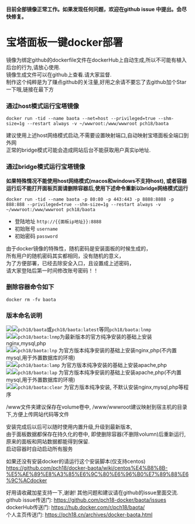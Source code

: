 **目前全部镜像正常工作。如果发现任何问题，欢迎在github issue 中提出。会尽快修复。**
 
# 宝塔面板一键docker部署 
镜像为绑定github的dockerfile文件在dockerHub上自动生成,所以不可能有植入后台的行为,请放心使用.  
镜像生成文件可以在github上查看.请大家监督.  
制作这个纯粹是为了赚点github的关注量,好用之余请不要忘了去github加个Star一下哦,链接在最下方

### 通过host模式运行宝塔镜像  
`docker run -tid --name baota --net=host --privileged=true --shm-size=1g --restart always -v ~/wwwroot:/www/wwwroot pch18/baota`

建议使用上述host网络模式启动,不需要设置映射端口,自动映射宝塔面板全端口到外网  
正常的bridge模式可能会造成网站后台不能获取用户真实ip地址.


###  通过bridge模式运行宝塔镜像  
**如果特殊情况不能使用host网络模式(macos和windows不支持host), 或者容器运行后不能打开面板页面请删除容器后,使用下述命令重新以bridge网络模式运行**

`docker run -tid --name baota -p 80:80 -p 443:443 -p 8888:8888 -p 888:888 --privileged=true --shm-size=1g --restart always -v ~/wwwroot:/www/wwwroot pch18/baota`

- 登陆地址 `http://{{面板ip地址}}:8888`
- 初始账号 `username`
- 初始密码 `password`

由于docker镜像的特殊性，随机密码是安装面板的时候生成的，  
所有用户的随机密码其实都相同，没有随机的意义，  
为了方便部署，已经去除安全入口，且设置成上述密码，  
请大家登陆后第一时间修改账号密码！！  
    
### 删除容器命令如下  
`docker rm -fv baota`
  
### 版本命名说明  
[![](https://images.microbadger.com/badges/version/pch18/baota.svg)](https://microbadger.com/images/pch18/baota "Get your own version badge on microbadger.com")[![](https://images.microbadger.com/badges/image/pch18/baota.svg)](https://microbadger.com/images/pch18/baota "Get your own image badge on microbadger.com")`pch18/baota`或`pch18/baota:latest`等同`pch18/baota:lnmp`    
[![](https://images.microbadger.com/badges/version/pch18/baota:lnmp.svg)](https://microbadger.com/images/pch18/baota:lnmp "Get your own version badge on microbadger.com")[![](https://images.microbadger.com/badges/image/pch18/baota:lnmp.svg)](https://microbadger.com/images/pch18/baota:lnmp "Get your own image badge on microbadger.com")`pch18/baota:lnmp`为最新版本的官方纯净安装的基础上安装nginx,mysql,php  
[![](https://images.microbadger.com/badges/version/pch18/baota:lnp.svg)](https://microbadger.com/images/pch18/baota:lnp "Get your own version badge on microbadger.com")[![](https://images.microbadger.com/badges/image/pch18/baota:lnp.svg)](https://microbadger.com/images/pch18/baota:lnp "Get your own image badge on microbadger.com")`pch18/baota:lnp` 为官方版本纯净安装的基础上安装nginx,php(不内置mysql,用于外置数据库的环境)  
[![](https://images.microbadger.com/badges/version/pch18/baota:lamp.svg)](https://microbadger.com/images/pch18/baota:lamp "Get your own version badge on microbadger.com")[![](https://images.microbadger.com/badges/image/pch18/baota:lamp.svg)](https://microbadger.com/images/pch18/baota:lamp "Get your own image badge on microbadger.com")`pch18/baota:lamp` 为官方版本纯净安装的基础上安装apache,php  
[![](https://images.microbadger.com/badges/version/pch18/baota:lap.svg)](https://microbadger.com/images/pch18/baota:lap "Get your own version badge on microbadger.com")[![](https://images.microbadger.com/badges/image/pch18/baota:lap.svg)](https://microbadger.com/images/pch18/baota:lap "Get your own image badge on microbadger.com")`pch18/baota:lap` 为官方版本纯净安装的基础上安装apache,php(不内置mysql,用于外置数据库的环境)   
[![](https://images.microbadger.com/badges/version/pch18/baota:clear.svg)](https://microbadger.com/images/pch18/baota:clear "Get your own version badge on microbadger.com")[![](https://images.microbadger.com/badges/image/pch18/baota:clear.svg)](https://microbadger.com/images/pch18/baota:clear "Get your own image badge on microbadger.com")`pch18/baota:clear` 为官方版本纯净安装, 不默认安装nginx,mysql,php等程序  

/www文件夹建议保存在volume卷中, /www/wwwroot建议映射到宿主机的目录下,方便上传网站代码等文件  

安装完成后以后可以随时使用内置升级,升级到最新版本,  
由于面板数据都保存在持久化的卷中, 即使删除容器(不删除volumn)后重新运行, 
原来的面板和网站数据都能得到保留.  
启动容器时自动启动所有服务 

如果还没有安装docker的请运行这个安装脚本(仅支持centos)  
https://github.com/pch18/docker-baota/wiki/centos%E4%B8%8B-%E5%AE%89%E8%A3%85%E6%9C%80%E6%96%B0%E7%89%88%E6%9C%ACdocker

好用请收藏加星支持一下,谢谢! 其他问题和建议请在github的issue里面交流.  
github issue传送门: https://github.com/pch18-docker/baota/issues  
dockerHub传送门: https://hub.docker.com/r/pch18/baota/  
个人主页传送门: https://pch18.cn/archives/docker-baota.html
